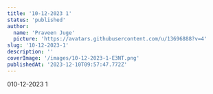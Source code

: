 ```yaml
---
title: '10-12-2023 1'
status: 'published'
author:
  name: 'Praveen Juge'
  picture: 'https://avatars.githubusercontent.com/u/13696888?v=4'
slug: '10-12-2023-1'
description: ''
coverImage: '/images/10-12-2023-1-E3NT.png'
publishedAt: '2023-12-10T09:57:47.772Z'
---
```


010-12-2023 1